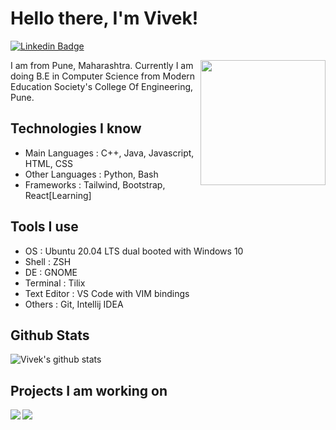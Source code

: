 <h1>Hello there, I'm Vivek!</h1>

[![Linkedin Badge](https://img.shields.io/badge/-LinkedIn-blue?style=flat-square&logo=Linkedin&logoColor=white&link=https://www.linkedin.com/in/seong-yun-byeon-8183a8113/)](https://www.linkedin.com/in/vivekalhat)

<img align='right' src='https://media2.giphy.com/media/du3J3cXyzhj75IOgvA/giphy.gif' width='200"'>

I am from Pune, Maharashtra. Currently I am doing B.E in Computer Science from Modern Education Society's College Of Engineering, Pune.

## Technologies I know

- Main Languages : C++, Java, Javascript, HTML, CSS
- Other Languages : Python, Bash
- Frameworks : Tailwind, Bootstrap, React[Learning]

## Tools I use

- OS : Ubuntu 20.04 LTS dual booted with Windows 10
- Shell : ZSH
- DE : GNOME
- Terminal : Tilix
- Text Editor : VS Code with VIM bindings
- Others : Git, Intellij IDEA

## Github Stats

![Vivek's github stats](https://github-readme-stats.vercel.app/api?username=VivekAlhat&hide=["stars"]&show_icons=true&title_color=fff&icon_color=79ff97&text_color=9f9f9f&bg_color=151515)


## Projects I am working on

<a href="https://github.com/VivekAlhat/Git-Colorizer">
  <img align="left" src="https://github-readme-stats.vercel.app/api/pin/?username=VivekAlhat&repo=Git-Colorizer" />
</a>
<a href="https://github.com/VivekAlhat/massacre">
  <img align="left" src="https://github-readme-stats.vercel.app/api/pin/?username=VivekAlhat&repo=massacre" />
</a>
